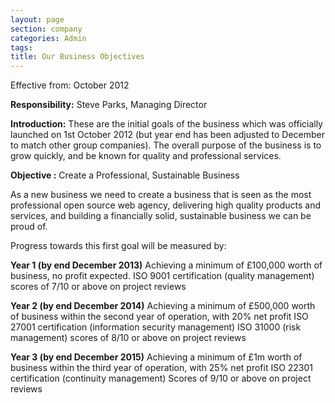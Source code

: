 ```yaml
---
layout: page
section: company
categories: Admin
tags:
title: Our Business Objectives
---
```


Effective from: 
October 2012

**Responsibility:**
Steve Parks, Managing Director

**Introduction:**
These are the initial goals of the business which was officially launched on 1st October 2012 (but year end has been adjusted to December to match other group companies). The overall purpose of the business is to grow quickly, and be known for quality and professional services.

**Objective :** Create a Professional, Sustainable Business

As a new business we need to create a business that is seen as the most professional open source web agency, delivering high quality products and services, and building a financially solid, sustainable business we can be proud of.

Progress towards this first goal will be measured by:

**Year 1 (by end December 2013)**
Achieving a minimum of £100,000 worth of business, no profit expected.
ISO 9001 certification (quality management)
scores of 7/10 or above on project reviews

**Year 2 (by end December 2014)**
Achieving a minimum of £500,000 worth of business within the second year of operation, with 20% net profit
ISO 27001 certification (information security management) 
ISO 31000 (risk management)
scores of 8/10 or above on project reviews

**Year 3 (by end December 2015)**
Achieving a minimum of £1m worth of business within the third year of operation, with 25% net profit
ISO 22301 certification (continuity management)
Scores of 9/10 or above on project reviews
